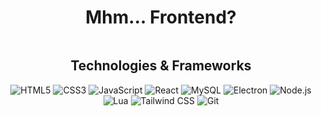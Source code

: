 <div align="center">
  <h1>Mhm... Frontend?</h1>

  <img src="https://media1.giphy.com/media/v1.Y2lkPTc5MGI3NjExcmtucm1qNTRmcHNpNGF4YXM1bmtieTJhNTJsZHc3eHljbTE3MnVvbiZlcD12MV9pbnRlcm5hbF9naWZfYnlfaWQmY3Q9Zw/CHc9dLQVQOAXm/giphy.gif" alt="" />

  <h2>Technologies & Frameworks</h2>

<p>
    <img src="https://img.shields.io/badge/-HTML5-000?&logo=HTML5" alt="HTML5" />
    <img src="https://img.shields.io/badge/-CSS3-000?&logo=CSS3&logoColor=1572B6" alt="CSS3" />
    <img src="https://img.shields.io/badge/-JavaScript-000?&logo=JavaScript" alt="JavaScript" />
    <img src="https://img.shields.io/badge/-React-000?&logo=React" alt="React" />
    <img src="https://img.shields.io/badge/-MySQL-000?&logo=MySQL" alt="MySQL" />
    <img src="https://img.shields.io/badge/-Electron-000?&logo=Electron" alt="Electron" />
    <img src="https://img.shields.io/badge/-Node.js-000?&logo=Node.js" alt="Node.js" />
    <img src="https://img.shields.io/badge/-Lua-000?&logo=Lua" alt="Lua" />
    <img src="https://img.shields.io/badge/-Tailwind%20CSS-000?&logo=Tailwind%20CSS" alt="Tailwind CSS" />
    <img src="https://img.shields.io/badge/-Git-000?&logo=Git" alt="Git" />
</p>


</div>
